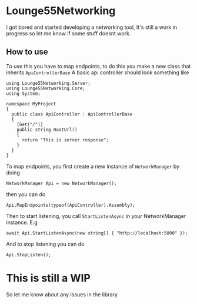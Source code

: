# Lounge55Networking
I got bored and started developing a networking tool, It's still a work in progress
 so let me know if some stuff doesnt work. 

 ## How to use
 To use this you have to map endpoints, to do this you make a new class that inherits `ApiControllerBase`
A basic api controller should look something like
```
using Lounge55Networking.Server;
using Lounge55Networking.Core;
using System;

namespace MyProject
{
  public class ApiController : ApiControllerBase
  {
    [Get("/")]
    public string RootUrl()
    {
      return "This is server response";
    }
  }
}
```
To map endpoints, you first create a new instance of
`NetworkManager` by doing
```
NetworkManager Api = new NetworkManager();
```
then you can do
```
Api.MapEndpoints(typeof(ApiController).Assembly);
```
Then to start listening,
you call `StartListenAsync` in
your NetworkManager instance.
E.g
```
await Api.StartListenAsync(new string[] { "http://localhost:5000" });
```
And to stop listening you can do
```
Api.StopListen();
```
# This is still a WIP
So let me know about any issues in the library
